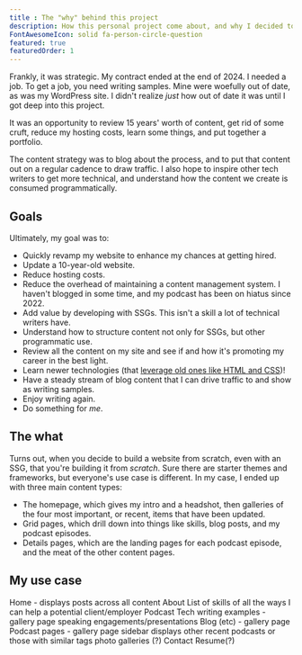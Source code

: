 ```yaml
---
title : The "why" behind this project
description: How this personal project come about, and why I decided to put myself in the role of every part of web development.
FontAwesomeIcon: solid fa-person-circle-question
featured: true
featuredOrder: 1
---
```


Frankly, it was strategic. My contract ended at the end of 2024. I needed a job. To get a job, you need writing samples. Mine were woefully out of date, as was my WordPress site. I didn't realize *just* how out of date it was until I got deep into this project.

It was an opportunity to review 15 years' worth of content, get rid of some cruft, reduce my hosting costs, learn some things, and put together a portfolio.

The content strategy was to blog about the process, and to put that content out on a regular cadence to draw traffic. I also hope to inspire other tech writers to get more technical, and understand how the content we create is consumed programmatically.

## Goals

Ultimately, my goal was to:

- Quickly revamp my website to enhance my chances at getting hired.
- Update a 10-year-old website.
- Reduce hosting costs.
- Reduce the overhead of maintaining a content management system. I haven't blogged in some time, and my podcast has been on hiatus since 2022.
- Add value by developing with SSGs. This isn't a skill a lot of technical writers have.
- Understand how to structure content not only for SSGs, but other programmatic use.
- Review all the content on my site and see if and how it's promoting my career in the best light.
- Learn newer technologies (that [leverage old ones like HTML and CSS](../creating-templates))!
- Have a steady stream of blog content that I can drive traffic to and show as writing samples.
- Enjoy writing again.
- Do something for *me*.

## The what

Turns out, when you decide to build a website from scratch, even with an SSG, that you're building it from *scratch*. Sure there are starter themes and frameworks, but everyone's use case is different. In my case, I ended up with three main content types:

- The homepage, which gives my intro and a headshot, then galleries of the four most important, or recent, items that have been updated.
- Grid pages, which drill down into things like skills, blog posts, and my podcast episodes.
- Details pages, which are the landing pages for each podcast episode, and the meat of the other content pages.


## My use case

Home - displays posts across all content
About
List of skills of all the ways I can help a potential client/employer
Podcast
Tech writing examples - gallery page
speaking engagements/presentations
Blog (etc) - gallery page
Podcast pages  - gallery page
sidebar displays other recent podcasts or those with similar tags
photo galleries (?)
Contact
Resume(?)